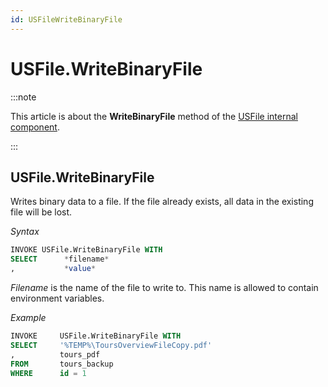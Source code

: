 ```yaml
---
id: USFileWriteBinaryFile
---
```


# USFile.WriteBinaryFile




:::note

This article is about the **WriteBinaryFile** method of the [USFile internal component](/Extensions/USFile_internal_component).

:::

## **USFile.WriteBinaryFile**

Writes binary data to a file. If the file already exists, all data in the existing file will be lost.

*Syntax*

```sql
INVOKE USFile.WriteBinaryFile WITH
SELECT      *filename*
,           *value*
```

*Filename* is the name of the file to write to. This name is allowed to contain environment variables.

*Example*

```sql
INVOKE     USFile.WriteBinaryFile WITH
SELECT     '%TEMP%\ToursOverviewFileCopy.pdf'
,          tours_pdf
FROM       tours_backup
WHERE      id = 1
```

 